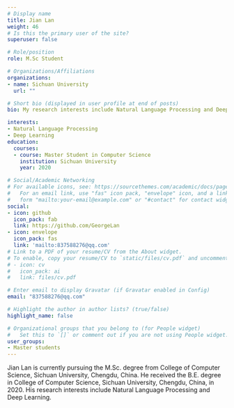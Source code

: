 ```yaml
---
# Display name
title: Jian Lan
weight: 46
# Is this the primary user of the site?
superuser: false

# Role/position
role: M.Sc Student

# Organizations/Affiliations
organizations:
- name: Sichuan University
  url: ""

# Short bio (displayed in user profile at end of posts)
bio: My research interests include Natural Language Processing and Deep Learning

interests:
- Natural Language Processing
- Deep Learning
education:
  courses:
  - course: Master Student in Computer Science
    institution: Sichuan University
    year: 2020

# Social/Academic Networking
# For available icons, see: https://sourcethemes.com/academic/docs/page-builder/#icons
#   For an email link, use "fas" icon pack, "envelope" icon, and a link in the
#   form "mailto:your-email@example.com" or "#contact" for contact widget.
social:
- icon: github
  icon_pack: fab
  link: https://github.com/GeorgeLan
- icon: envelope
  icon_pack: fas
  link: 'mailto:837588276@qq.com' 
# Link to a PDF of your resume/CV from the About widget.
# To enable, copy your resume/CV to `static/files/cv.pdf` and uncomment the lines below.
# - icon: cv
#   icon_pack: ai
#   link: files/cv.pdf

# Enter email to display Gravatar (if Gravatar enabled in Config)
email: "837588276@qq.com"

# Highlight the author in author lists? (true/false)
highlight_name: false

# Organizational groups that you belong to (for People widget)
#   Set this to `[]` or comment out if you are not using People widget.
user_groups:
- Master students
---
```


Jian Lan is currently pursuing the M.Sc. degree from College of Computer Science, Sichuan University, Chengdu, China. He received the B.E. degree in College of Computer Science, Sichuan University, Chengdu, China, in 2020. His research interests include Natural Language Processing and Deep Learning.
